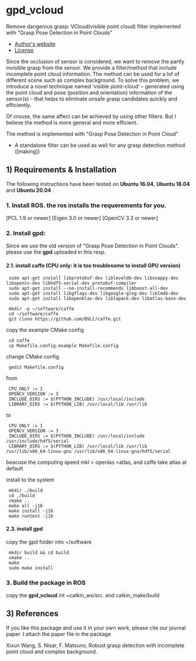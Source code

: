# gpd_vcloud
Remove dangerous grasp: VCloud(visible point cloud) filter implemented with "Grasp Pose Detection in Point Clouds"

* [Author's website](https://www.oit.ac.jp/elc/~matsunolab/index.html)
* [License](making)


Since the occlusion of sensor is considered, we want to remove the partly invisible grasp from the sensor.
We provide a filter/method that include incomplete point cloud information.
The method can be used for a lof of different scene such as complex background. 
To solve this problem, we introduce a novel technique named ‘visible point-cloud’ – generated using the point cloud and pose (position and orientation) information of the sensor(s) – that helps to eliminate unsafe grasp candidates quickly and efficiently.

Of crouse, the same affect can be achieved by using other filters. But I believe the method is more general and more efficient.

The method is implemented with "Grasp Pose Detection in Point Cloud"
* A standalone filter can be used as well for any grasp detection method ([making])

## 1) Requirements & Installation

The following instructions have been tested on  **Ubuntu 16.04**, **Ubuntu 18.04** and  **Ubuntu 20.04** .

### 1. Install ROS. the ros installs the requerements for you.
  [PCL 1.9 or newer]
  [Eigen 3.0 or newer]
  [OpenCV 3.3 or newer]

### 2. Install gpd:
   Since we use the old version of "Grasp Pose Detection in Point Clouds". please use the **gpd** uploaded in this resp.

#### 2.1. install caffe (CPU only: it is too troublesome to install GPU version) 
   ```
    sudo apt-get install libprotobuf-dev libleveldb-dev libsnappy-dev libopencv-dev libhdf5-serial-dev protobuf-compiler
    sudo apt-get install --no-install-recommends libboost-all-dev
    sudo apt-get install libgflags-dev libgoogle-glog-dev liblmdb-dev
    sudo apt-get install libopenblas-dev liblapack-dev libatlas-base-dev

    mkdir -p ~/software/caffe
    cd ~/software/caffe
    git clone https://github.com/BVLC/caffe.git
   ```

copy the example CMake config
   ```
    cd caffe
    cp Makefile.config.example Makefile.config
   ```

change CMake config
   ```
    gedit Makefile.config
   ```
from
   ```
    CPU_ONLY := 1
    OPENCV_VERSION := 3
    INCLUDE_DIRS := $(PYTHON_INCLUDE) /usr/local/include
    LIBRARY_DIRS := $(PYTHON_LIB) /usr/local/lib /usr/lib
   ```
to
   ```
    CPU_ONLY := 1
    OPENCV_VERSION := 3
    INCLUDE_DIRS := $(PYTHON_INCLUDE) /usr/local/include /usr/include/hdf5/serial
    LIBRARY_DIRS := $(PYTHON_LIB) /usr/local/lib /usr/lib /usr/lib/x86_64-linux-gnu /usr/lib/x86_64-linux-gnu/hdf5/serial
   ```
beacuse the computing speed mkl > openlas >atlas, and caffe take atlas at default

install to the system
   ```
    mkdir ./build
    cd ./build
    cmake ..
    make all -j16
    make install -j16
    make runtest -j16
   ```


#### 2.3. install gpd
copy the gpd folder into ~/software
   ```
    mkdir build && cd build
    cmake ..
    make
    sudo make install
   ```

### 3. Build the package in ROS
copy the **gpd_vcloud** int ~catkin_ws/src.
and catkin_make/build


## 3) References

If you like this package and use it in your own work, please cite our journal
paper. I attach the paper file in the package

Xixun Wang, S. Nisar, F. Matsuno, Robust grasp detection with incomplete point cloud and complex background.
